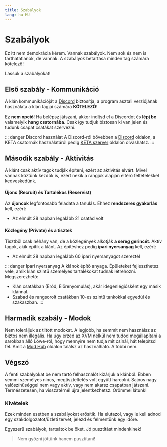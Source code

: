 ```yaml
---
title: Szabályok
lang: hu-HU
---
```


# Szabályok

Ez itt nem demokrácia kérem. Vannak szabályok. Nem sok és nem is tarthatatlanok, de vannak. A szabályok betartása minden tag számára kötelező!

Lássuk a szabályokat!

## Első szabály - Kommunikáció

A klán kommunikációját a [Discord](https://discordapp.com) biztosítja, a program asztali verziójának használata a klán tagjai számára **KÖTELEZŐ**!

Ez **nem opció**! Ha belépsz játszani, akkor indítsd el a Discordot és **lépj be** valamelyik **hang csatornába**. Csak így tudjuk biztosan ki van jelen és tudunk csapat csatákat szervezni.

::: danger Discord használat
A Discord-ról bővebben a [Discord](/discord/) oldalon, a KETA csatornák használatáról pedig [KETA szerver](/discord/keta_szerver.md) oldalon olvashatsz.
:::

## Második szabály - Aktivitás

A klánt csak aktív tagok tudják építeni, ezért az aktivítás elvárt. Mivel vannak köztünk kezdők is, ezért nekik a rangjuk alapján eltérő feltételekkel kedveskedünk.

#### Újonc (Recruit) és Tartalékos (Reservist)
Az **újoncok** legfontosabb feladata a tanulás. Ehhez **rendszeres gyakorlás** kell, ezért:
* Az elmúlt 28 napban legalább 21 csatád volt

#### Közlegény (Private) és a tisztek
Tisztből csak néhány van, de a közlegények alkotják **a sereg gerincét**. Aktív tagok, akik építik a klánt. Az építéshez pedig **ipari nyersanyag** kell, ezért:
* Az elmúlt 28 napban legalább 60 ipari nyersanyagot szereztél

::: danger Ipari nyersanyag
A klánok építő anyaga. Épületeket fejleszthetsz vele, amik klán szintű személyes tartalékokat tudnak létrehozni. Megszerezhető:
* Klán csatákban (Erőd, Előrenyomulás), akár idegenlégiósként egy másik klánnal.
* Szabad és rangsorolt csatákban 10-es szintű tankokkal egyedül és szakaszban.
:::

## Harmadik szabály - Modok

Nem toleráljuk az tiltott modokat. A legjobb, ha semmit nem használsz az biztos nem illegális. Ha úgy érzed az XVM nélkül nem tudod megállapítani a sarokban álló Löwe-ról, hogy mennyire nem tudja mit csinál, hát telepítsd fel. Amit a [Mod Hub](https://wgmods.net/) oldalon találsz az használható. A többi nem.

## Végszó

A fenti szabályokat be nem tartó felhasználót kizárjuk a klánból. Ebben semmi személyes nincs, megtiszteltetés volt együtt harcolni. Sajnos nagy valószínűséggel nem vagy aktív, vagy nem akarsz csapatban játszani. Természetesen, ha visszatérnél újra jelentkezhetsz. Örömmel látunk!

### Kivételek
Ezek minden esetben a szabályokat erősítik. Ha elutazol, vagy le kell adnod egy szakdolgozatot/üzleti tervet, jelezd és felmentünk egy időre.

Egyszerű szabályok, tartsátok be őket. Jó pusztítást mindenkinek!
>Nem győzni jöttünk hanem pusztítani!